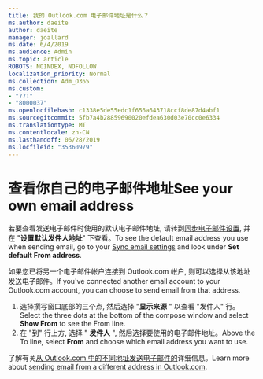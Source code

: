 ```yaml
---
title: 我的 Outlook.com 电子邮件地址是什么？
ms.author: daeite
author: daeite
manager: joallard
ms.date: 6/4/2019
ms.audience: Admin
ms.topic: article
ROBOTS: NOINDEX, NOFOLLOW
localization_priority: Normal
ms.collection: Adm_O365
ms.custom:
- "771"
- "8000037"
ms.openlocfilehash: c1338e5de55edc1f656a643718ccf8de87d4abf1
ms.sourcegitcommit: 5fb7a4b28859690020efdea630d03e70cc0e6334
ms.translationtype: MT
ms.contentlocale: zh-CN
ms.lasthandoff: 06/28/2019
ms.locfileid: "35360979"
---
```

# <a name="see-your-own-email-address"></a><span data-ttu-id="e0b07-102">查看你自己的电子邮件地址</span><span class="sxs-lookup"><span data-stu-id="e0b07-102">See your own email address</span></span>

<span data-ttu-id="e0b07-103">若要查看发送电子邮件时使用的默认电子邮件地址, 请转到[同步电子邮件设置](https://outlook.live.com/mail/options/mail/accounts), 并在 "**设置默认发件人地址**" 下查看。</span><span class="sxs-lookup"><span data-stu-id="e0b07-103">To see the default email address you use when sending email, go to your [Sync email settings](https://outlook.live.com/mail/options/mail/accounts) and look under **Set default From address**.</span></span>

<span data-ttu-id="e0b07-104">如果您已将另一个电子邮件帐户连接到 Outlook.com 帐户, 则可以选择从该地址发送电子邮件。</span><span class="sxs-lookup"><span data-stu-id="e0b07-104">If you've connected another email account to your Outlook.com account, you can choose to send email from that address.</span></span>

1. <span data-ttu-id="e0b07-105">选择撰写窗口底部的三个点, 然后选择 "**显示来源** " 以查看 "发件人" 行。</span><span class="sxs-lookup"><span data-stu-id="e0b07-105">Select the three dots at the bottom of the compose window and select **Show From** to see the From line.</span></span>
2. <span data-ttu-id="e0b07-106">在 "到" 行上方, 选择 " **发件人** ", 然后选择要使用的电子邮件地址。</span><span class="sxs-lookup"><span data-stu-id="e0b07-106">Above the To line, select **From** and choose which email address you want to use.</span></span>

<span data-ttu-id="e0b07-107">了解有关[从 Outlook.com 中的不同地址发送电子邮件的](https://support.office.com/article/ccba89cb-141c-4a36-8c56-6d16a8556d2e)详细信息。</span><span class="sxs-lookup"><span data-stu-id="e0b07-107">Learn more about [sending email from a different address in Outlook.com](https://support.office.com/article/ccba89cb-141c-4a36-8c56-6d16a8556d2e).</span></span>